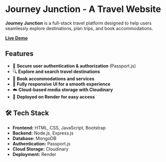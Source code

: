 # Journey Junction - A Travel Website

**Journey Junction** is a full-stack travel platform designed to help users seamlessly explore destinations, plan trips, and book accommodations.

**[Live Demo](https://journey-junction-dvx9.onrender.com/listings)**  

##  Features

- 🔐 **Secure user authentication & authorization** (Passport.js)  
- 🔍 **Explore and search travel destinations**  
- 🏨 **Book accommodations and services**  
- 📱 **Fully responsive UI for a smooth experience**  
- ☁️ **Cloud-based media storage with Cloudinary**  
- 🚀 **Deployed on Render for easy access**  

## 🛠️ Tech Stack

- **Frontend:** HTML, CSS, JavaScript, Bootstrap  
- **Backend:** Node.js, Express.js  
- **Database:** MongoDB  
- **Authentication:** Passport.js  
- **Cloud Storage:** Cloudinary  
- **Deployment:** Render  


